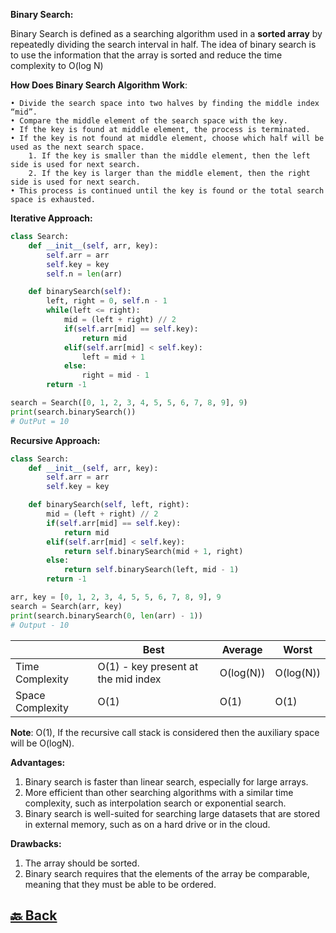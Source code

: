 **Binary Search:**

Binary Search is defined as a searching algorithm used in a **sorted array** by repeatedly dividing the search interval in half. The idea of binary search is to use the information that the array is sorted and reduce the time complexity to O(log N)

**How Does Binary Search Algorithm Work**:

    • Divide the search space into two halves by finding the middle index “mid”.
    • Compare the middle element of the search space with the key.
    • If the key is found at middle element, the process is terminated.
    • If the key is not found at middle element, choose which half will be used as the next search space.
        1. If the key is smaller than the middle element, then the left side is used for next search.
        2. If the key is larger than the middle element, then the right side is used for next search.
    • This process is continued until the key is found or the total search space is exhausted.

**Iterative Approach:**

```python
class Search:
    def __init__(self, arr, key):
        self.arr = arr
        self.key = key
        self.n = len(arr)

    def binarySearch(self):
        left, right = 0, self.n - 1
        while(left <= right):
            mid = (left + right) // 2
            if(self.arr[mid] == self.key):
                return mid
            elif(self.arr[mid] < self.key):
                left = mid + 1
            else:
                right = mid - 1
        return -1

search = Search([0, 1, 2, 3, 4, 5, 5, 6, 7, 8, 9], 9)
print(search.binarySearch())
# OutPut = 10
```
**Recursive Approach:**

```python
class Search:
    def __init__(self, arr, key):
        self.arr = arr
        self.key = key

    def binarySearch(self, left, right):
        mid = (left + right) // 2
        if(self.arr[mid] == self.key):
            return mid
        elif(self.arr[mid] < self.key):
            return self.binarySearch(mid + 1, right)
        else:
            return self.binarySearch(left, mid - 1)
        return -1

arr, key = [0, 1, 2, 3, 4, 5, 5, 6, 7, 8, 9], 9
search = Search(arr, key)
print(search.binarySearch(0, len(arr) - 1))
# Output - 10
```

|                  | Best                                | Average   | Worst     |
| ---------------- | ----------------------------------- | --------- | --------- |
| Time Complexity  | O(1) - key present at the mid index | O(log(N)) | O(log(N)) |
| Space Complexity | O(1)                                | O(1)      | O(1)      |

**Note**: O(1), If the recursive call stack is considered then the auxiliary space will be O(logN).

**Advantages:**

1. Binary search is faster than linear search, especially for large arrays. </br>
2. More efficient than other searching algorithms with a similar time complexity, such as interpolation search or exponential search. </br>
3. Binary search is well-suited for searching large datasets that are stored in external memory, such as on a hard drive or in the cloud. </br>

**Drawbacks:**

1. The array should be sorted. </br>
1. Binary search requires that the elements of the array be comparable, meaning that they must be able to be ordered. </br>

<h2><a href="https://github.com/sanjay9616/data-structure-and-alogrithms/blob/master/Searching/README.md"> 🔙 Back</a></h2>